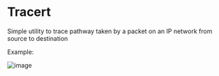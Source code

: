 # Tracert

Simple utility to trace pathway taken by a packet on an IP network from source to destination


Example:

![image](https://user-images.githubusercontent.com/71130260/212543482-210e4e46-bdfa-42a9-89ac-b71df1eef5e9.png)